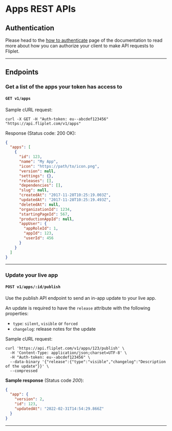 # Apps REST APIs

## Authentication

Please head to the [how to authenticate](authenticate.md) page of the documentation to read more about how you can authorize your client to make API requests to Fliplet.

---

## Endpoints

### Get a list of the apps your token has access to

#### `GET v1/apps`

Sample cURL request:

```
curl -X GET -H "Auth-token: eu--abcdef123456" "https://api.fliplet.com/v1/apps"
```

Response  (Status code: 200 OK):

```json
{
  "apps": [
    {
      "id": 123,
      "name": "My App",
      "icon": "https://path/to/icon.png",
      "version": null,
      "settings": {},
      "releases": [],
      "dependencies": [],
      "slug": null,
      "createdAt": "2017-11-28T10:25:19.003Z",
      "updatedAt": "2017-11-28T10:25:19.493Z",
      "deletedAt": null,
      "organizationId": 1234,
      "startingPageId": 567,
      "productionAppId": null,
      "appUser": {
        "appRoleId": 1,
        "appId": 123,
        "userId": 456
      }
    }
  ]
}
```

---

### Update your live app

#### `POST v1/apps/:id/publish`

Use the publish API endpoint to send an in-app update to your live app.

An update is required to have the `release` attribute with the following properties:

- `type`: `silent`, `visible` or `forced`
- `changelog`: release notes for the update

Sample cURL request:

```
curl 'https://api.fliplet.com/v1/apps/123/publish' \
  -H 'Content-Type: application/json;charset=UTF-8' \
  -H "Auth-token: eu--abcdef123456" \
  --data-binary '{"release":{"type":"visible","changelog":"Description of the update"}}' \
  --compressed
```

**Sample response** (Status code *200*):

```json
{
  "app": {
    "version": 2,
    "id": 123,
    "updatedAt": "2022-02-31T14:54:29.866Z"
  }
}

```


---
